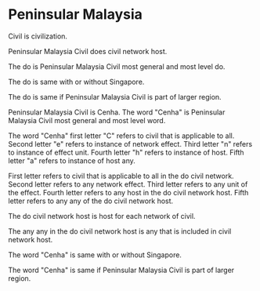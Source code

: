 # Peninsular Malaysia

Civil is civilization.

Peninsular Malaysia Civil does civil network host.

The do is Peninsular Malaysia Civil most general and most level do.

The do is same with or without Singapore.

The do is same if Peninsular Malaysia Civil is part of larger region.

Peninsular Malaysia Civil is Cenha.
The word "Cenha" is Peninsular Malaysia Civil most general and most level word.

The word "Cenha" first letter "C" refers to civil that is applicable to all.
Second letter "e" refers to instance of network effect.
Third letter "n" refers to instance of effect unit.
Fourth letter "h" refers to instance of host.
Fifth letter "a" refers to instance of host any.

First letter refers to civil that is applicable to all in the do civil network.
Second letter refers to any network effect.
Third letter refers to any unit of the effect.
Fourth letter refers to any host in the do civil network host.
Fifth letter refers to any any of the do civil network host.

The do civil network host is host for each network of civil.

The any any in the do civil network host is any that is included in civil network host.

The word "Cenha" is same with or without Singapore.

The word "Cenha" is same if Peninsular Malaysia Civil is part of larger region.